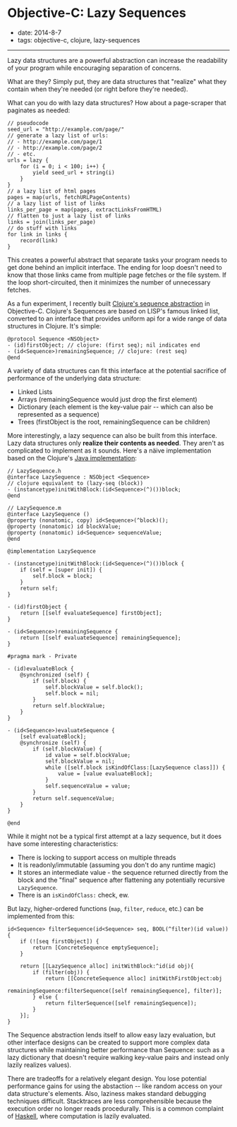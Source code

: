 # Objective-C: Lazy Sequences

- date: 2014-8-7
- tags: objective-c, clojure, lazy-sequences

----------------------------------------

Lazy data structures are a powerful abstraction can increase the readability of
your program while encouraging separation of concerns.

What are they? Simply put, they are data structures that "realize" what they
contain when they're needed (or right before they're needed).

What can you do with lazy data structures? How about a page-scraper that
paginates as needed:

```
// pseudocode
seed_url = "http://example.com/page/"
// generate a lazy list of urls:
// - http://example.com/page/1
// - http://example.com/page/2
// - etc.
urls = lazy {
    for (i = 0; i < 100; i++) {
        yield seed_url + string(i)
    }
}
// a lazy list of html pages
pages = map(urls, fetchURLPageContents)
// a lazy list of list of links
links_per_page = map(pages, extractLinksFromHTML)
// flatten to just a lazy list of links
links = join(links_per_page)
// do stuff with links
for link in links {
    record(link)
}
```

This creates a powerful abstract that separate tasks your program needs to get
done behind an implicit interface. The ending for loop doesn't need to know
that those links came from multiple page fetches or the file system. If the
loop short-circuited, then it minimizes the number of unnecessary fetches.

As a fun experiment, I recently built [Clojure's sequence
abstraction](http://clojure.org/sequences) in Objective-C. Clojure's Sequences
are based on LISP's famous linked list, converted to an interface that provides
uniform api for a wide range of data structures in Clojure. It's simple:

```
@protocol Sequence <NSObject>
- (id)firstObject; // clojure: (first seq); nil indicates end
- (id<Sequence>)remainingSequence; // clojure: (rest seq)
@end
```

A variety of data structures can fit this interface at the potential sacrifice
of performance of the underlying data structure:

- Linked Lists
- Arrays (remainingSequence would just drop the first element)
- Dictionary (each element is the key-value pair -- which can also be represented as a sequence)
- Trees (firstObject is the root, remainingSequence can be children)

More interestingly, a lazy sequence can also be built from this interface. Lazy
data structures only **realize their contents as needed**. They aren't as
complicated to implement as it sounds. Here's a näive implementation based on
the Clojure's [Java
implementation](https://github.com/clojure/clojure/blob/master/src/jvm/clojure/lang/LazySeq.java):

```
// LazySequence.h
@interface LazySequence : NSObject <Sequence>
// clojure equivalent to (lazy-seq (block))
- (instancetype)initWithBlock:(id<Sequence>(^)())block;
@end

// LazySequence.m
@interface LazySequence ()
@property (nonatomic, copy) id<Sequence>(^block)();
@property (nonatomic) id blockValue;
@property (nonatomic) id<Sequence> sequenceValue;
@end

@implementation LazySequence

- (instancetype)initWithBlock:(id<Sequence>(^)())block {
    if (self = [super init]) {
        self.block = block;
    }
    return self;
}

- (id)firstObject {
    return [[self evaluateSequence] firstObject];
}

- (id<Sequence>)remainingSequence {
    return [[self evaluateSequence] remainingSequence];
}

#pragma mark - Private

- (id)evaluateBlock {
    @synchronized (self) {
        if (self.block) {
            self.blockValue = self.block();
            self.block = nil;
        }
        return self.blockValue;
    }
}

- (id<Sequence>)evaluateSequence {
    [self evaluateBlock];
    @synchronize (self) {
        if (self.blockValue) {
            id value = self.blockValue;
            self.blockValue = nil;
            while ([self.block isKindOfClass:[LazySequence class]]) {
                value = [value evaluateBlock];
            }
            self.sequenceValue = value;
        }
        return self.sequenceValue;
    }
}

@end
```

While it might not be a typical first attempt at a lazy sequence, but it does
have some interesting characteristics:

 - There is locking to support access on multiple threads
 - It is readonly/immutable (assuming you don't do any runtime magic)
 - It stores an intermediate value - the sequence returned directly from the block and the "final" sequence after flattening any potentially recursive ``LazySequence``.
 - There is an ``isKindOfClass:`` check, ew.

But lazy, higher-ordered functions (``map``, ``filter``, ``reduce``, etc.) can
be implemented from this:

```
id<Sequence> filterSequence(id<Sequence> seq, BOOL(^filter)(id value)) {
    if (![seq firstObject]) {
        return [ConcreteSequence emptySequence];
    }

    return [[LazySequence alloc] initWithBlock:^id(id obj){
        if (filter(obj)) {
            return [[ConcreteSequence alloc] initWithFirstObject:obj
                                               remainingSequence:filterSequence([self remainingSequence], filter)];
        } else {
            return filterSequence([self remainingSequence]);
        }
    }];
}
```

The Sequence abstraction lends itself to allow easy lazy evaluation, but other
interface designs can be created to support more complex data structures while
maintaining better performance than Sequence: such as a lazy dictionary that
doesn't require walking key-value pairs and instead only lazily realizes
values).

There are tradeoffs for a relatively elegant design. You lose potential
performance gains for using the abstaction -- like random access on your data
structure's elements. Also, laziness makes standard debugging techniques
difficult. Stacktraces are less comprehensible because the execution order no
longer reads procedurally. This is a common complaint of
[Haskell](http://www.haskell.org/haskellwiki/Haskell), where computation is
lazily evaluated.
